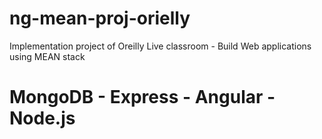 # ng-mean-proj-orielly
Implementation project of Oreilly Live classroom - Build Web applications using MEAN stack

# MongoDB - Express - Angular - Node.js
